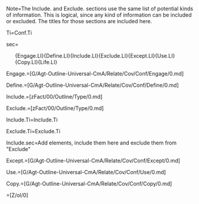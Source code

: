 Note=The Include. and Exclude. sections use the same list of potential kinds of information.  This is logical, since any kind of information can be included or excluded.  The titles for those sections are included here.  

Ti=Conf.Ti

sec=<ol>{Engage.LI}{Define.LI}{Include.LI}{Exclude.LI}{Except.LI}{Use.LI}{Copy.LI}{Life.LI}</ol>

Engage.=[G/Agt-Outline-Universal-CmA/Relate/Cov/Conf/Engage/0.md]

Define.=[G/Agt-Outline-Universal-CmA/Relate/Cov/Conf/Define/0.md]
  
Include.=[zFact/00/Outline/Type/0.md]

Exclude.=[zFact/00/Outline/Type/0.md]

Include.Ti=Include.Ti

Exclude.Ti=Exclude.Ti

Include.sec=Add elements, include them here and exclude them from "Exclude"

Except.=[G/Agt-Outline-Universal-CmA/Relate/Cov/Conf/Except/0.md]

Use.=[G/Agt-Outline-Universal-CmA/Relate/Cov/Conf/Use/0.md]

Copy.=[G/Agt-Outline-Universal-CmA/Relate/Cov/Conf/Copy/0.md]

=[Z/ol/0]
